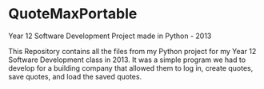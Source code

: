 # QuoteMaxPortable
Year 12 Software Development Project made in Python - 2013

This Repository contains all the files from my Python project for my Year 12 Software Development class in 2013. 
It was a simple program we had to develop for a building company that allowed them to log in, create quotes, save quotes, and load the saved quotes.
